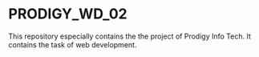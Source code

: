 # PRODIGY_WD_02
This repository especially contains the the project of Prodigy Info Tech. It contains the task of web development.
